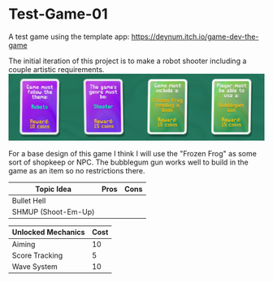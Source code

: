 # Test-Game-01
A test game using the template app: https://deynum.itch.io/game-dev-the-game

The initial iteration of this project is to make a robot shooter including a couple artistic requirements.
![image](images/Iteration1.PNG)

For a base design of this game I think I will use the "Frozen Frog" as some sort of shopkeep or NPC. The bubblegum gun works well to build in the game as an item so no restrictions there.

|Topic Idea|Pros|Cons|
|----------|----|----|
|Bullet Hell|
|SHMUP (Shoot-Em-Up)|

|Unlocked Mechanics|Cost|
|------------------|----|
|Aiming|10|
|Score Tracking|5|
|Wave System|10|
